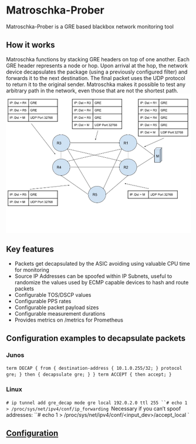 # Matroschka-Prober
Matroschka-Prober is a GRE based blackbox network monitoring tool

## How it works
Matroschka functions by stacking GRE headers on top of one another. Each GRE header represents a node or hop. Upon arrival at the hop, the network device decapsulates the package (using a previously configured filter) and forwards it to the next destination. The final packet uses the UDP protocol to return it to the original sender.
Matroschka makes it possible to test any arbitrary path in the network, even those that are not the shortest path.
![network diagram](network.png)

## Key features
- Packets get decapsulated by the ASIC avoiding using valuable CPU time for monitoring
- Source IP Addresses can be spoofed within IP Subnets, useful to randomize the values used by ECMP capable devices to hash and route packets
- Configurable TOS/DSCP values
- Configurable PPS rates
- Configurable packet payload sizes
- Configurable measurement durations
- Provides metrics on /metrics for Prometheus

## Configuration examples to decapsulate packets

### Junos
`
term DECAP {
    from {
        destination-address {
            10.1.0.255/32;
        }
        protocol gre;
    }
    then {
        decapsulate gre;
        }
    }
    term ACCEPT {
    then accept;
}
`
### Linux
`# ip tunnel add gre_decap mode gre local 192.0.2.0 ttl 255
``# echo 1 > /proc/sys/net/ipv4/conf/ip_forwarding
`Necessary if you can’t spoof addresses:
``# echo 1 > /proc/sys/net/ipv4/conf/<input_dev>/accept_local
`

## [Configuration](config.md)
